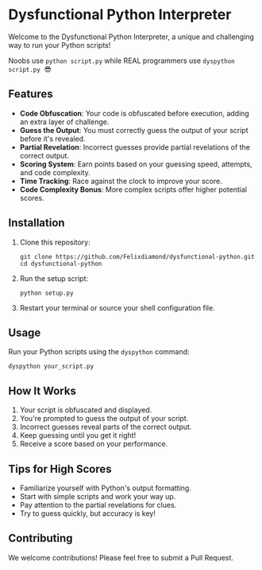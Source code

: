 # Dysfunctional Python Interpreter

Welcome to the Dysfunctional Python Interpreter, a unique and challenging way to run your Python scripts!

Noobs use ```python script.py``` while 
REAL programmers use ```dyspython script.py``` &nbsp;😎

## Features

- **Code Obfuscation**: Your code is obfuscated before execution, adding an extra layer of challenge.
- **Guess the Output**: You must correctly guess the output of your script before it's revealed.
- **Partial Revelation**: Incorrect guesses provide partial revelations of the correct output.
- **Scoring System**: Earn points based on your guessing speed, attempts, and code complexity.
- **Time Tracking**: Race against the clock to improve your score.
- **Code Complexity Bonus**: More complex scripts offer higher potential scores.

## Installation

1. Clone this repository:
   ```
   git clone https://github.com/Felixdiamond/dysfunctional-python.git
   cd dysfunctional-python
   ```

2. Run the setup script:
   ```
   python setup.py
   ```

3. Restart your terminal or source your shell configuration file.

## Usage

Run your Python scripts using the `dyspython` command:

```
dyspython your_script.py
```

## How It Works

1. Your script is obfuscated and displayed.
2. You're prompted to guess the output of your script.
3. Incorrect guesses reveal parts of the correct output.
4. Keep guessing until you get it right!
5. Receive a score based on your performance.

## Tips for High Scores

- Familiarize yourself with Python's output formatting.
- Start with simple scripts and work your way up.
- Pay attention to the partial revelations for clues.
- Try to guess quickly, but accuracy is key!

## Contributing

We welcome contributions! Please feel free to submit a Pull Request.